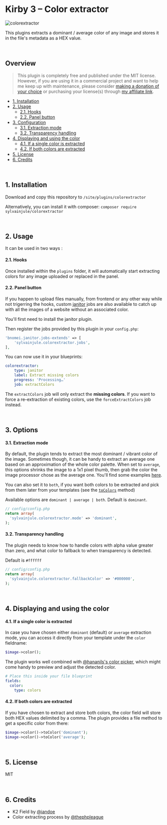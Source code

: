 # Kirby 3 – Color extractor

![colorextractor](https://user-images.githubusercontent.com/14079751/45950127-c73c0d00-bffe-11e8-8e10-eef90185f624.jpg)

This plugins extracts a dominant / average color of any image and stores it in the file's metadata as a HEX value.

<br/>

## Overview

> This plugin is completely free and published under the MIT license. However, if you are using it in a commercial project and want to help me keep up with maintenance, please consider [making a donation of your choice](https://www.paypal.me/sylvainjl) or purchasing your license(s) through [my affiliate link](https://a.paddle.com/v2/click/1129/36369?link=1170).

- [1. Installation](#1-installation)
- [2. Usage](#2-usage)
  - [2.1. Hooks](#21-hooks) 
  - [2.2. Panel button](#22-panel-button)
- [3. Configuration](#3-configuration)
  - [3.1. Extraction mode](#31-extraction-mode)
  - [3.2. Transparency handling](#32-transparency-handling) 
- [4. Displaying and using the color](#4-displaying-and-using-the-color)
  - [4.1. If a single color is extracted](#41-if-a-single-color-is-extracted)
  - [4.2. If both colors are extracted](#42-if-both-colors-are-extracted)
- [5. License](#5-license)
- [6. Credits](#6-credits)

<br/>


## 1. Installation

Download and copy this repository to ```/site/plugins/colorextractor```

Alternatively, you can install it with composer: ```composer require sylvainjule/colorextractor```

<br/>

## 2. Usage

It can be used in two ways :

#### 2.1. Hooks

Once installed within the ```plugins``` folder, it will automatically start extracting colors for any image uploaded or replaced in the panel.

#### 2.2. Panel button

If you happen to upload files manually, from frontend or any other way while not trigerring the hooks, custom [janitor](https://github.com/bnomei/kirby3-janitor) jobs are also available to catch up with all the images of a website without an associated color.

You'll first need to install the janitor plugin.

Then register the jobs provided by this plugin in your `config.php`:

```php
'bnomei.janitor.jobs-extends' => [
    'sylvainjule.colorextractor.jobs',
],
```

You can now use it in your blueprints:

```yaml
colorextractor:
    type: janitor
    label: Extract missing colors
    progress: 'Processing…'
    job: extractColors
```

The `extractColors` job will only extract the **missing colors**. If you want to force a re-extraction of existing colors, use the `forceExtractColors` job instead.

<br/>

## 3. Options

#### 3.1. Extraction mode

By default, the plugin tends to extract the most dominant / vibrant color of the image. Sometimes though, it can be handy to extract an average one based on an approximation of the whole color palette. When set to `average`, this options shrinks the image to a 1x1 pixel thumb, then grab the color the image processor chose as the average one. You'll find some examples [here](https://github.com/sylvainjule/kirby3-colorextractor/blob/master/docs/examples.md).

You can also set it to `both`, if you want both colors to be extracted and pick from them later from your templates (see the [`toColors`](#42-if-both-colors-are-extracted) method)



Available options are `dominant | average | both`. Default is `dominant`.

```php
// config/config.php
return array(
  'sylvainjule.colorextractor.mode' => 'dominant',
);
```

#### 3.2. Transparency handling

The plugin needs to know how to handle colors with alpha value greater than zero, and what color to fallback to when transparency is detected.

Default is ```#ffffff```

```php
// config/config.php
return array(
  'sylvainjule.colorextractor.fallbackColor' => '#000000',
);
```

<br/>

## 4. Displaying and using the color

#### 4.1. If a single color is extracted

In case you have chosen either `dominant` (default) or `average` extraction mode, you can access it directly from your template under the `color` fieldname:

```php
$image->color();
```

The plugin works well combined with [@hananils's color picker](https://github.com/hananils/kirby-colors), which might come handy to preview and adjust the detected color.

```yaml
# Place this inside your file blueprint
fields:
  color:
    type: colors
```

#### 4.2. If both colors are extracted

If you have chosen to extract and store both colors, the color field will store both HEX values delimited by a comma. The plugin provides a file method to get a specific color from there:

```php
$image->color()->toColor('dominant');
$image->color()->toColor('average');
```

<br/>

## 5. License

MIT

<br/>

## 6. Credits

- K2 Field by [@iandoe](https://github.com/iandoe/kirby-dominant-color/blob/master/README.md)
- Color extracting process by [@thephpleague](https://github.com/thephpleague/color-extractor)
